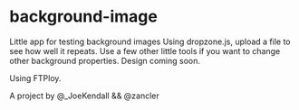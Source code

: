 background-image
================

Little app for testing background images
Using dropzone.js, upload a file to see how well it repeats. 
Use a few other little tools if you want to change other background properties. 
Design coming soon. 

Using FTPloy. 

A project by @_JoeKendall && @zancler
